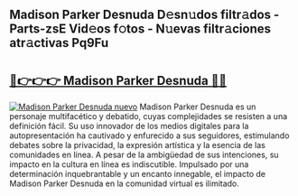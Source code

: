 ## Madison Parker Desnuda D𝚎sn𝚞dos filtr𝚊dos - Parts-zsE Vid𝚎os f𝚘tos - N𝚞evas filtr𝚊ciones atr𝚊ctivas Pq9Fu

# <h2><a href="http://mb9h84.tromn.icu/?c=Madison+Parker+Desnuda">🔗👉👉👉 Madison Parker Desnuda 🔗🔗</a></h2>

[![Madison Parker Desnuda nuevo](https://i.imgur.com/pEAQMta.gif)](http://mb9h84.tromn.icu/?c=Madison+Parker+Desnuda)
Madison Parker Desnuda es un personaje multifacético y debatido, cuyas complejidades se resisten a una definición fácil.  Su uso innovador de los medios digitales para la autopresentación ha cautivado y enfurecido a sus seguidores, estimulando debates sobre la privacidad, la expresión artística y la esencia de las comunidades en línea. A pesar de la ambigüedad de sus intenciones, su impacto en la cultura en línea es indiscutible. Impulsado por una determinación inquebrantable y un encanto innegable, el impacto de Madison Parker Desnuda en la comunidad virtual es ilimitado.
